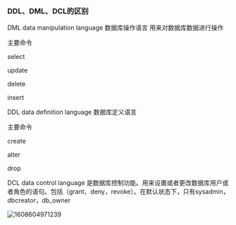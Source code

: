 ### DDL、DML、DCL的区别



DML data manipulation language 数据库操作语言 用来对数据库数据进行操作

主要命令

select

update

delete

insert

DDL data definition language 数据库定义语言

主要命令

create

alter

drop

DCL data control language 是数据库控制功能。用来设置或者更改数据库用户或者角色的语句。包括（grant、deny，revoke）。在默认状态下，只有sysadmin，dbcreator，db_owner

![1608604971239](C:\Users\intple\AppData\Local\Temp\1608604971239.png)



